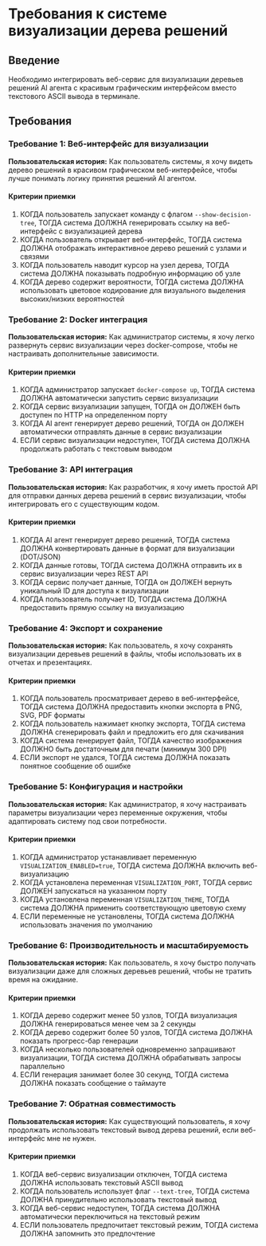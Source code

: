 # Требования к системе визуализации дерева решений

## Введение

Необходимо интегрировать веб-сервис для визуализации деревьев решений AI агента с красивым графическим интерфейсом вместо текстового ASCII вывода в терминале.

## Требования

### Требование 1: Веб-интерфейс для визуализации

**Пользовательская история:** Как пользователь системы, я хочу видеть дерево решений в красивом графическом веб-интерфейсе, чтобы лучше понимать логику принятия решений AI агентом.

#### Критерии приемки

1. КОГДА пользователь запускает команду с флагом `--show-decision-tree`, ТОГДА система ДОЛЖНА генерировать ссылку на веб-интерфейс с визуализацией дерева
2. КОГДА пользователь открывает веб-интерфейс, ТОГДА система ДОЛЖНА отображать интерактивное дерево решений с узлами и связями
3. КОГДА пользователь наводит курсор на узел дерева, ТОГДА система ДОЛЖНА показывать подробную информацию об узле
4. КОГДА дерево содержит вероятности, ТОГДА система ДОЛЖНА использовать цветовое кодирование для визуального выделения высоких/низких вероятностей

### Требование 2: Docker интеграция

**Пользовательская история:** Как администратор системы, я хочу легко развернуть сервис визуализации через docker-compose, чтобы не настраивать дополнительные зависимости.

#### Критерии приемки

1. КОГДА администратор запускает `docker-compose up`, ТОГДА система ДОЛЖНА автоматически запустить сервис визуализации
2. КОГДА сервис визуализации запущен, ТОГДА он ДОЛЖЕН быть доступен по HTTP на определенном порту
3. КОГДА AI агент генерирует дерево решений, ТОГДА он ДОЛЖЕН автоматически отправлять данные в сервис визуализации
4. ЕСЛИ сервис визуализации недоступен, ТОГДА система ДОЛЖНА продолжать работать с текстовым выводом

### Требование 3: API интеграция

**Пользовательская история:** Как разработчик, я хочу иметь простой API для отправки данных дерева решений в сервис визуализации, чтобы интегрировать его с существующим кодом.

#### Критерии приемки

1. КОГДА AI агент генерирует дерево решений, ТОГДА система ДОЛЖНА конвертировать данные в формат для визуализации (DOT/JSON)
2. КОГДА данные готовы, ТОГДА система ДОЛЖНА отправить их в сервис визуализации через REST API
3. КОГДА сервис получает данные, ТОГДА он ДОЛЖЕН вернуть уникальный ID для доступа к визуализации
4. КОГДА пользователь получает ID, ТОГДА система ДОЛЖНА предоставить прямую ссылку на визуализацию

### Требование 4: Экспорт и сохранение

**Пользовательская история:** Как пользователь, я хочу сохранять визуализации деревьев решений в файлы, чтобы использовать их в отчетах и презентациях.

#### Критерии приемки

1. КОГДА пользователь просматривает дерево в веб-интерфейсе, ТОГДА система ДОЛЖНА предоставить кнопки экспорта в PNG, SVG, PDF форматы
2. КОГДА пользователь нажимает кнопку экспорта, ТОГДА система ДОЛЖНА сгенерировать файл и предложить его для скачивания
3. КОГДА система генерирует файл, ТОГДА качество изображения ДОЛЖНО быть достаточным для печати (минимум 300 DPI)
4. ЕСЛИ экспорт не удался, ТОГДА система ДОЛЖНА показать понятное сообщение об ошибке

### Требование 5: Конфигурация и настройки

**Пользовательская история:** Как администратор, я хочу настраивать параметры визуализации через переменные окружения, чтобы адаптировать систему под свои потребности.

#### Критерии приемки

1. КОГДА администратор устанавливает переменную `VISUALIZATION_ENABLED=true`, ТОГДА система ДОЛЖНА включить веб-визуализацию
2. КОГДА установлена переменная `VISUALIZATION_PORT`, ТОГДА сервис ДОЛЖЕН запускаться на указанном порту
3. КОГДА установлена переменная `VISUALIZATION_THEME`, ТОГДА система ДОЛЖНА применить соответствующую цветовую схему
4. ЕСЛИ переменные не установлены, ТОГДА система ДОЛЖНА использовать значения по умолчанию

### Требование 6: Производительность и масштабируемость

**Пользовательская история:** Как пользователь, я хочу быстро получать визуализации даже для сложных деревьев решений, чтобы не тратить время на ожидание.

#### Критерии приемки

1. КОГДА дерево содержит менее 50 узлов, ТОГДА визуализация ДОЛЖНА генерироваться менее чем за 2 секунды
2. КОГДА дерево содержит более 50 узлов, ТОГДА система ДОЛЖНА показать прогресс-бар генерации
3. КОГДА несколько пользователей одновременно запрашивают визуализации, ТОГДА система ДОЛЖНА обрабатывать запросы параллельно
4. ЕСЛИ генерация занимает более 30 секунд, ТОГДА система ДОЛЖНА показать сообщение о таймауте

### Требование 7: Обратная совместимость

**Пользовательская история:** Как существующий пользователь, я хочу продолжать использовать текстовый вывод дерева решений, если веб-интерфейс мне не нужен.

#### Критерии приемки

1. КОГДА веб-сервис визуализации отключен, ТОГДА система ДОЛЖНА использовать текстовый ASCII вывод
2. КОГДА пользователь использует флаг `--text-tree`, ТОГДА система ДОЛЖНА принудительно использовать текстовый вывод
3. КОГДА веб-сервис недоступен, ТОГДА система ДОЛЖНА автоматически переключиться на текстовый режим
4. ЕСЛИ пользователь предпочитает текстовый режим, ТОГДА система ДОЛЖНА запомнить это предпочтение
